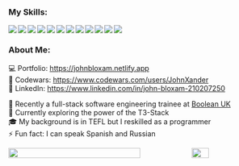 <h3 align="left">My Skills:</h3>

<img align="left" src="https://img.shields.io/badge/javascript-%2320232a.svg?style=for-the-badge&logo=javascript&logoColor=%23F7DF1E"/>
<img align="left" src="https://img.shields.io/badge/typescript-%2320232a.svg?style=for-the-badge&logo=typescript&logoColor=2d79c7"/>
<img align="left" src="https://img.shields.io/badge/react js-%2320232a.svg?style=for-the-badge&logo=react&logoColor=61dbfb"/>
<img align="left" src="https://img.shields.io/badge/next js-%2320232a.svg?style=for-the-badge&logo=next.js&logoColor=white"/>
<img align="left" src="https://img.shields.io/badge/tailwind-%2320232a.svg?style=for-the-badge&logo=tailwindcss&logoColor=35b3eb"/>
<img align="left" src="https://img.shields.io/badge/prisma-%2320232a?style=for-the-badge&logo=Prisma&logoColor=white"/>
<img align="left" src="https://img.shields.io/badge/postgres-%2320232a.svg?style=for-the-badge&logo=postgresql&logoColor=30628a"/>
<img align="left" src="https://img.shields.io/badge/trpc-%2320232a.svg?style=for-the-badge&logo=trpc&logoColor=398ccb"/>
<img align="left" src="https://img.shields.io/badge/express js-%2320232a.svg?style=for-the-badge&logo=express&logoColor=white"/>
<img align="left" src="https://img.shields.io/badge/node js-%2320232a.svg?style=for-the-badge&logo=node.js&logoColor=6DA55F"/>
<img align="left" src="https://img.shields.io/badge/vercel-%2320232a.svg?style=for-the-badge&logo=vercel&logoColor=white"/>
<img src="https://img.shields.io/badge/-jasmine-%2320232a.svg?style=for-the-badge&logo=jasmine&logoColor=%238A4182"/>

<h3 align="left">About Me:</h3>

💻 Portfolio: https://johnbloxam.netlify.app <br>
🥷 Codewars: https://www.codewars.com/users/JohnXander <br>
💼 LinkedIn: https://www.linkedin.com/in/john-bloxam-210207250 <br>

🌱 Recently a full-stack software engineering trainee at [Boolean UK](https://github.com/boolean-uk) <br>
🔭 Currently exploring the power of the T3-Stack <br>
🎓 My background is in TEFL but I reskilled as a programmer <br>
⚡ Fun fact: I can speak Spanish and Russian <br>

<div style="display: flex;">
<img style="width: 72%;" src="https://github-readme-stats.vercel.app/api?username=johnxander&show_icons=true&theme=radical&count_private=true&hide=stars" /> 
<img style="width: 26%;" src="https://github-readme-stats.vercel.app/api/top-langs?username=johnxander&show_icons=true&theme=radical&count_private=true&hide=stars" /> 
</div>
